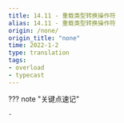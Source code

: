 ```yaml
---
title: 14.11 - 重载类型转换操作符
alias: 14.11 - 重载类型转换操作符
origin: /none/
origin_title: "none"
time: 2022-1-2
type: translation
tags:
- overload
- typecast
---
```


??? note "关键点速记"
	
	- 